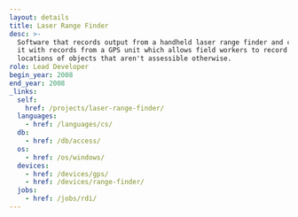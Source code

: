 ```yaml
---
layout: details
title: Laser Range Finder
desc: >-
  Software that records output from a handheld laser range finder and combines
  it with records from a GPS unit which allows field workers to record the
  locations of objects that aren't assessible otherwise.
role: Lead Developer
begin_year: 2008
end_year: 2008
_links:
  self:
    href: /projects/laser-range-finder/
  languages:
    - href: /languages/cs/
  db:
    - href: /db/access/
  os:
    - href: /os/windows/
  devices:
    - href: /devices/gps/
    - href: /devices/range-finder/
  jobs:
    - href: /jobs/rdi/
---
```

